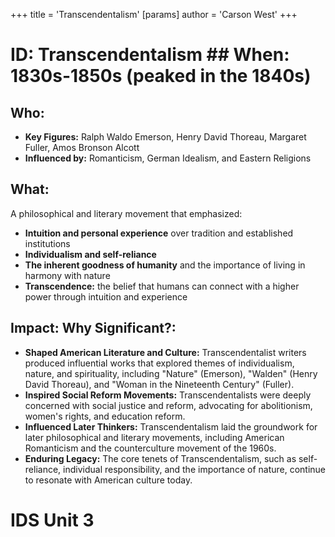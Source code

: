 +++
 title = 'Transcendentalism'
[params]
	author = 'Carson West'
+++
# ID: Transcendentalism ## When: 1830s-1850s (peaked in the 1840s)
## Who: 
* **Key Figures:** Ralph Waldo Emerson, Henry David Thoreau, Margaret Fuller, Amos Bronson Alcott
* **Influenced by:**  Romanticism, German Idealism, and Eastern Religions
## What:
A philosophical and literary movement that emphasized:
* **Intuition and personal experience** over tradition and established institutions
* **Individualism and self-reliance** 
* **The inherent goodness of humanity** and the importance of living in harmony with nature
* **Transcendence:** the belief that humans can connect with a higher power through intuition and experience 
## Impact: Why Significant?:
* **Shaped American Literature and Culture:** Transcendentalist writers produced influential works that explored themes of individualism, nature, and spirituality, including "Nature" (Emerson), "Walden" (Henry David Thoreau), and "Woman in the Nineteenth Century" (Fuller).
* **Inspired Social Reform Movements:** Transcendentalists were deeply concerned with social justice and reform, advocating for abolitionism, women's rights, and education reform. 
* **Influenced Later Thinkers:** Transcendentalism laid the groundwork for later philosophical and literary movements, including  American Romanticism and the counterculture movement of the 1960s. 
* **Enduring Legacy:** The core tenets of Transcendentalism, such as self-reliance, individual responsibility, and the importance of nature, continue to resonate with American culture today. 

# IDS Unit 3
